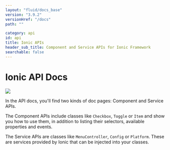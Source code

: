 ```yaml
---
layout: "fluid/docs_base"
version: "3.9.2"
versionHref: "/docs"
path: ""

category: api
id: api
title: Ionic APIs
header_sub_title: Component and Service APIs for Ionic Framework
searchable: false
---
```


# Ionic API Docs

<img class="section-header" src="/img/docs/api-intro-header.png" />

In the API docs, you'll find two kinds of doc pages: Component and Service APIs.

The Component APIs include classes like `Checkbox`, `Toggle` or `Item` and show you how to use them, in addition to listing their selectors, available properties and events.

The Service APIs are classes like `MenuController`, `Config` or `Platform`. These are services provided by Ionic that can be injected into your classes.
